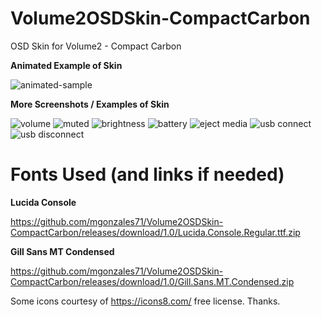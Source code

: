 # Volume2OSDSkin-CompactCarbon
 OSD Skin for Volume2 - Compact Carbon
 
 **Animated Example of Skin**
 
![animated-sample](https://user-images.githubusercontent.com/6510026/35310039-4cd1fef8-0064-11e8-9696-276d72301010.gif)

**More Screenshots / Examples of Skin**

![volume](https://user-images.githubusercontent.com/6510026/35310062-62a1e284-0064-11e8-9d83-4aef5f3a6cce.png)
![muted](https://user-images.githubusercontent.com/6510026/35310059-625c26e0-0064-11e8-8b4f-22a73bbd1ecc.png)
![brightness](https://user-images.githubusercontent.com/6510026/35310057-6216c938-0064-11e8-8a5a-22e66145b7aa.png)
![battery](https://user-images.githubusercontent.com/6510026/35310056-61e3702e-0064-11e8-8f46-848ea6da0c12.png)
![eject media](https://user-images.githubusercontent.com/6510026/35310058-622a3f2c-0064-11e8-9043-fa7794828097.png)
![usb connect](https://user-images.githubusercontent.com/6510026/35310060-6273c246-0064-11e8-9820-93ad8cf75fd2.png)
![usb disconnect](https://user-images.githubusercontent.com/6510026/35310061-6288b35e-0064-11e8-875f-4b73bafcc54c.png)

# Fonts Used (and links if needed)

**Lucida Console**

https://github.com/mgonzales71/Volume2OSDSkin-CompactCarbon/releases/download/1.0/Lucida.Console.Regular.ttf.zip

**Gill Sans MT Condensed**

https://github.com/mgonzales71/Volume2OSDSkin-CompactCarbon/releases/download/1.0/Gill.Sans.MT.Condensed.zip


Some icons courtesy of https://icons8.com/ free license. Thanks.
